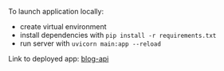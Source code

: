 To launch application locally:

- create virtual environment
- install dependencies with `pip install -r requirements.txt`
- run server with `uvicorn main:app --reload`

Link to deployed app:
[blog-api](https://xpputg.deta.dev/docs)
